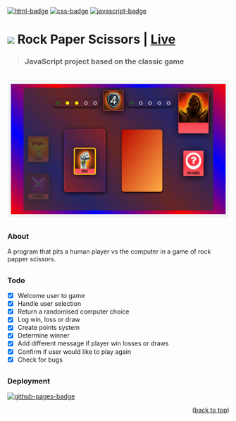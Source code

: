 <a name="readme-top"></a>
<a href="#"><img src="https://img.shields.io/badge/html5-%23E34F26.svg?style=for-the-badge&logo=html5&logoColor=white" alt="html-badge"/></a>
<a href="#"><img src="https://img.shields.io/badge/css3-%231572B6.svg?style=for-the-badge&logo=css3&logoColor=white" alt="css-badge"/></a>
<a href="#"><img src="https://img.shields.io/badge/javascript-%23323330.svg?style=for-the-badge&logo=javascript&logoColor=%23F7DF1E" alt="javascript-badge"/></a>

# <a href="#"><img src="#" width="24"/></a> Rock Paper Scissors | <a href="https://mattxmade.github.io/odin-rock-paper-scissors"> <strong>Live</strong></a>

> ### JavaScript project based on the classic game</p>

<br>
<div align="center">
  <a href="#"><img src="docs/readme_hero.jpg" width="900"/></a>
  <br>
</div>

##

### About

A program that pits a human player vs the computer in a game of rock papper scissors.

##

### Todo

- [x] Welcome user to game
- [x] Handle user selection
- [x] Return a randomised computer choice
- [x] Log win, loss or draw
- [x] Create points system
- [x] Determine winner
- [x] Add different message if player win losses or draws
- [x] Confirm if user would like to play again
- [x] Check for bugs

##

### Deployment

<a href="#"><img src="https://img.shields.io/badge/github%20pages-121013?style=for-the-badge&logo=github&logoColor=white" alt="github-pages-badge"/></a>

<p align="right">(<a href="#readme-top">back to top</a>)</p>
